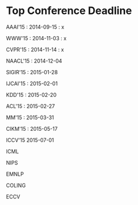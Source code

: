 Top Conference Deadline
=====
AAAI'15 : 2014-09-15 : x

WWW'15 : 2014-11-03 : x

CVPR'15 : 2014-11-14 : x

NAACL'15 : 2014-12-04

SIGIR'15 : 2015-01-28

IJCAI'15 : 2015-02-01

KDD'15 : 2015-02-20

ACL'15 : 2015-02-27

MM'15 : 2015-03-31

CIKM'15 : 2015-05-17

ICCV'15 2015-07-01

ICML

NIPS

EMNLP

COLING

ECCV
